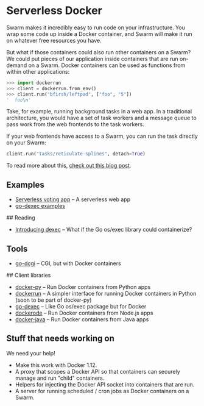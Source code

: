 # Serverless Docker

Swarm makes it incredibly easy to run code on your infrastructure. You wrap some code up inside a Docker container, and Swarm will make it run on whatever free resources you have.

But what if those containers could also run other containers on a Swarm? We could put pieces of our application inside containers that are run on-demand on a Swarm. Docker containers can be used as functions from within other applications:

```python
>>> import dockerrun
>>> client = dockerrun.from_env()
>>> client.run("bfirsh/leftpad", ["foo", "5"])
'  foo\n'
```

Take, for example, running background tasks in a web app. In a traditional architecture, you would have a set of task workers and a message queue to pass work from the web frontends to the task workers.

If your web frontends have access to a Swarm, you can run the task directly on your Swarm:

```python
client.run("tasks/reticulate-splines", detach=True)
```

To read more about this, [check out this blog post](https://blog.docker.com).

## Examples

 - [Serverless voting app](https://github.com/bfirsh/serverless-docker-voting-app) – A serverless web app
 - [go-dexec examples](https://github.com/ahmetalpbalkan/go-dexec/tree/master/examples)

## Reading

 - [Introducing dexec](https://ahmetalpbalkan.com/blog/dexec/) – What if the Go os/exec library could containerize?

## Tools

 - [go-dcgi](https://github.com/bfirsh/go-dcgi) – CGI, but with Docker containers

## Client libraries

 - [docker-py](https://github.com/docker/docker-py) – Run Docker containers from Python apps
 - [dockerrun](https://github.com/bfirsh/dockerrun) – A simpler interface for running Docker containers in Python (soon to be part of docker-py)
 - [go-dexec](https://github.com/ahmetalpbalkan/go-dexec) – Like Go os/exec package but for Docker
 - [dockerode](https://github.com/apocas/dockerode) – Run Docker containers from Node.js apps
 - [docker-java](https://github.com/docker-java/docker-java) – Run Docker containers from Java apps

## Stuff that needs working on

We need your help!

 - Make this work with Docker 1.12.
 - A proxy that scopes a Docker API so that containers can securely manage and run "child" containers.
 - Helpers for injecting the Docker API socket into containers that are run.
 - A server for running scheduled / cron jobs as Docker containers on a Swarm.
